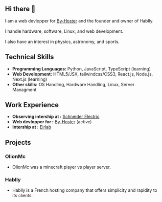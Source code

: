 ## **Hi there 👋**

I am a web devlopper for [By-Hoster](https://byh.fr) and the founder and owner of Hablly.<br/><br/>
I handle hardware, software, Linux, and web development.<br/><br/>
I also have an interest in physics, astronomy, and sports.

## Technical Skills

- **Programming Languages:** Python, JavaScript, TypeScript (learning)
- **Web Development:** HTML5/JSX, tailwindcss/CSS3, React.js, Node.js, Next.js (learning)
- **Other skills:** OS Handling, Hardware Handling, Linux, Server Managment

## Work Experience

- **Observing intership at :** [Schneider Electric](https://se.com)
- **Web devlopper for :** [By-Hoster](https://byh.fr) (active)
- **Intership at :** [Eirlab](https://eirlab.net)


## Projects

### OlionMc
- OlionMc was a minecraft player vs player server.

### Hablly
- Hablly is a French hosting company that offers simplicity and rapidity to its clients.
